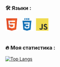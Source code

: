 <div id="header" align="center">
<img src="" width="100"/>
</div>
<br>

### :hammer_and_wrench: Языки :
<div>
  <img src="https://github.com/devicons/devicon/blob/master/icons/html5/html5-original.svg" title="HTML5" alt="HTML" width="40" height="40"/>&nbsp;
  <img src="https://github.com/devicons/devicon/blob/master/icons/css3/css3-plain-wordmark.svg"  title="CSS3" alt="CSS" width="40" height="40"/>&nbsp;
  <img src="https://github.com/devicons/devicon/blob/master/icons/javascript/javascript-original.svg" title="JavaScript" alt="JavaScript" width="40" height="40"/>&nbsp;
</div>
<br>

### :fire: Моя статистика :
[![Top Langs](https://github-readme-stats.vercel.app/api/top-langs/?username=misha-Tea&langs_count=8&theme=vision-friendly-dark)](https://github.com/anuraghazra/github-readme-stats)
